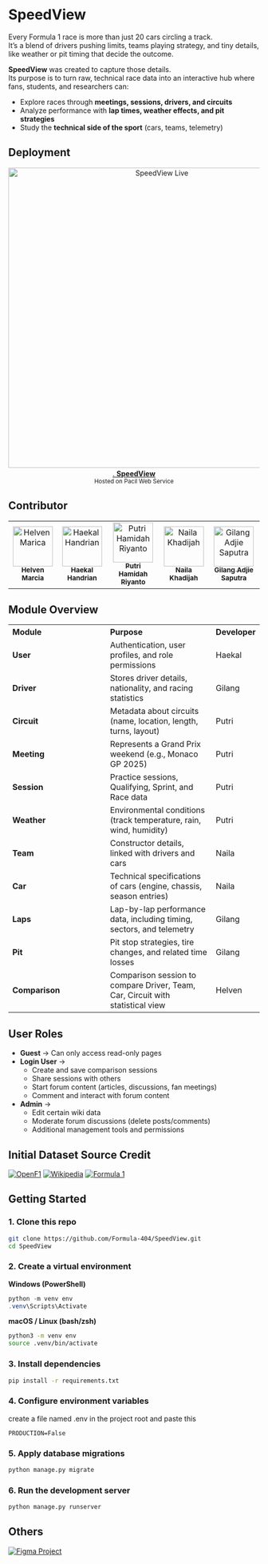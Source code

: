 # SpeedView

Every Formula 1 race is more than just 20 cars circling a track.  
It’s a blend of drivers pushing limits, teams playing strategy, and tiny details, like weather or pit timing that decide the outcome.  

**SpeedView** was created to capture those details.  
Its purpose is to turn raw, technical race data into an interactive hub where fans, students, and researchers can:  

- Explore races through **meetings, sessions, drivers, and circuits**  
- Analyze performance with **lap times, weather effects, and pit strategies**  
- Study the **technical side of the sport** (cars, teams, telemetry)  

## Deployment
<p align="center">
    <img src="static/image/docs/Banner.png" alt="SpeedView Live" width="600"/>
    <a href="https://helven-marcia-speedview.pbp.cs.ui.ac.id" target="_blank">
        <br/>.
        <b>SpeedView</b>
        <br/>
    </a>
    <sub>Hosted on Pacil Web Service</sub>
</p>

## Contributor
<table>
    <tr>
        <td align="center">
            <a href="https://github.com/helvenix">
                <img src="https://avatars.githubusercontent.com/u/109453997?v=4" width="80px;" alt="Helven Marica"/>
                <br /><sub><b>Helven Marcia</b></sub>
            </a>
        </td>
        <td align="center">
            <a href="https://github.com/haekalhdn">
                <img src="https://avatars.githubusercontent.com/u/178357458?v=4" width="80px;" alt="Haekal Handrian"/>
                <br /><sub><b>Haekal Handrian</b></sub>
            </a>
        </td>
        <td align="center">
            <a href="https://github.com/puut12">
                <img src="https://avatars.githubusercontent.com/u/198161335?v=4" width="80px;" alt="Putri Hamidah Riyanto"/>
                <br /><sub><b>Putri Hamidah Riyanto</b></sub>
            </a>
        </td>
        <td align="center">
            <a href="https://github.com/nail-nail">
                <img src="https://avatars.githubusercontent.com/u/198184000?v=4" width="80px;" alt="Naila Khadijah"/>
                <br /><sub><b>Naila Khadijah</b></sub>
            </a>
        </td>
        <td align="center">
            <a href="https://github.com/lucidd2712">
                <img src="https://avatars.githubusercontent.com/u/198191346?v=4" width="80px;" alt="Gilang Adjie Saputra"/>
                <br /><sub><b>Gilang Adjie Saputra</b></sub>
            </a>
        </td>
    </tr>
</table>

## Module Overview
<table>
  <tr>
    <th style="width:180px; text-align:left;">Module</th>
    <th style="text-align:left;">Purpose</th>
    <th style="text-align:left;">Developer</th>
  </tr>
  <tr>
    <td><b>User</b></td>
    <td>Authentication, user profiles, and role permissions</td>
    <td>Haekal</td>
  </tr>
  <tr>
    <td><b>Driver</b></td>
    <td>Stores driver details, nationality, and racing statistics</td>
    <td>Gilang</td>
  </tr>
  <tr>
    <td><b>Circuit</b></td>
    <td>Metadata about circuits (name, location, length, turns, layout)</td>
    <td>Putri</td>
  </tr>
  <tr>
    <td><b>Meeting</b></td>
    <td>Represents a Grand Prix weekend (e.g., Monaco GP 2025)</td>
    <td>Putri</td>
  </tr>
  <tr>
    <td><b>Session</b></td>
    <td>Practice sessions, Qualifying, Sprint, and Race data</td>
    <td>Putri</td>
  </tr>
  <tr>
    <td><b>Weather</b></td>
    <td>Environmental conditions (track temperature, rain, wind, humidity)</td>
    <td>Putri</td>
  </tr>
  <tr>
    <td><b>Team</b></td>
    <td>Constructor details, linked with drivers and cars</td>
    <td>Naila</td>
  </tr>
  <tr>
    <td><b>Car</b></td>
    <td>Technical specifications of cars (engine, chassis, season entries)</td>
    <td>Naila</td>
  </tr>
  <tr>
    <td><b>Laps</b></td>
    <td>Lap-by-lap performance data, including timing, sectors, and telemetry</td>
    <td>Gilang</td>
  </tr>
  <tr>
    <td><b>Pit</b></td>
    <td>Pit stop strategies, tire changes, and related time losses</td>
    <td>Gilang</td>
  </tr>
  <tr>
    <td><b>Comparison</b></td>
    <td>Comparison session to compare Driver, Team, Car, Circuit with statistical view</td>
    <td>Helven</td>
  </tr>
</table>

## User Roles  

- **Guest** → Can only access read-only pages
- **Login User** →  
  - Create and save comparison sessions  
  - Share sessions with others  
  - Start forum content (articles, discussions, fan meetings)  
  - Comment and interact with forum content  
- **Admin** →  
  - Edit certain wiki data
  - Moderate forum discussions (delete posts/comments)  
  - Additional management tools and permissions  


## Initial Dataset Source Credit
<p align="left">
  <a href="https://openf1.org"><img src="https://img.shields.io/badge/Data-OpenF1-red?style=flat-square&logo=fastapi&logoColor=white" alt="OpenF1"/></a>
  <a href="https://en.wikipedia.org/wiki/List_of_Formula_One_circuits"><img src="https://img.shields.io/badge/Data-Wikipedia-blue?style=flat-square&logo=wikipedia&logoColor=white" alt="Wikipedia"/></a>
  <a href="https://www.formula1.com"><img src="https://img.shields.io/badge/Data-formula1-blue?style=flat-square&logo=f1&logoColor=white" alt="Formula 1"/></a>
</p>


## Getting Started

### 1. Clone this repo
```bash
git clone https://github.com/Formula-404/SpeedView.git
cd SpeedView
```

### 2. Create a virtual environment
**Windows (PowerShell)**
```powershell
python -m venv env
.venv\Scripts\Activate
```
**macOS / Linux (bash/zsh)**
```bash
python3 -m venv env
source .venv/bin/activate
```

### 3. Install dependencies
```bash
pip install -r requirements.txt
```

### 4. Configure environment variables
create a file named .env in the project root and paste this
```dotenv
PRODUCTION=False
```

### 5. Apply database migrations
```bash
python manage.py migrate
```

### 6. Run the development server
```bash
python manage.py runserver
```

## Others
<p align="left">
    <a href="https://www.figma.com/files/team/1555462377026209078/project/463049743/SpeedView?fuid=1485588854028450044">
        <img src="https://img.shields.io/badge/Figma-Design%20Mockups-purple?style=for-the-badge&logo=figma&logoColor=white" alt="Figma Project"/>
    </a>
</p>